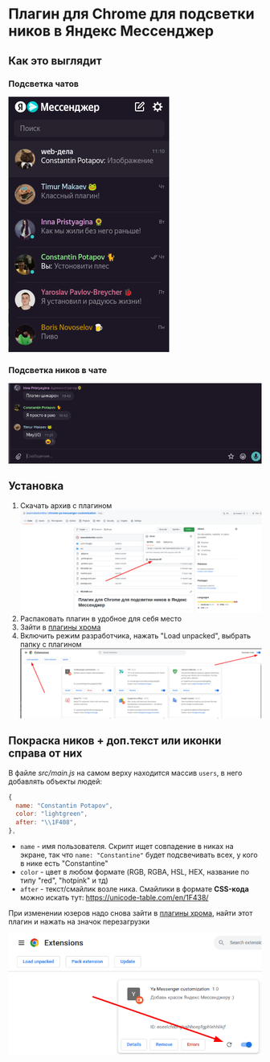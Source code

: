 # Плагин для Chrome для подсветки ников в Яндекс Мессенджер

## Как это выглядит

### Подсветка чатов

![preview_chats](public/images/yam_customization.png)

### Подсветка ников в чате

![preview_in_chats](public/images/yam_customization_in_chat.png)

## Установка

1. Скачать архив с плагином
   ![preview_download](public/images/yam_customization_download.png)
2. Распаковать плагин в удобное для себя место
3. Зайти в [плагины хрома](chrome://extensions/)
4. Включить режим разработчика, нажать "Load unpacked", выбрать папку с плагином
   ![preview_download](public/images/yam_customization_upload.png)

## Покраска ников + доп.текст или иконки справа от них

В файле _src/main.js_ на самом верху находится массив `users`, в него добавлять объекты людей:

```js
{
  name: "Constantin Potapov",
  color: "lightgreen",
  after: "\\1F408",
},
```

- `name` - имя пользователя. Скрипт ищет совпадение в никах на экране, так что `name: "Constantine"` будет подсвечивать всех, у кого в нике есть "Constantine"
- `color` - цвет в любом формате (RGB, RGBA, HSL, HEX, название по типу "red", "hotpink" и тд)
- `after` - текст/смайлик возле ника. Смайлики в формате **CSS-кода** можно искать тут: https://unicode-table.com/en/1F438/

При изменении юзеров надо снова зайти в [плагины хрома](chrome://extensions/), найти этот плагин и нажать на значок перезагрузки

![preview_reload](public/images/yam_customization_reload.png)
